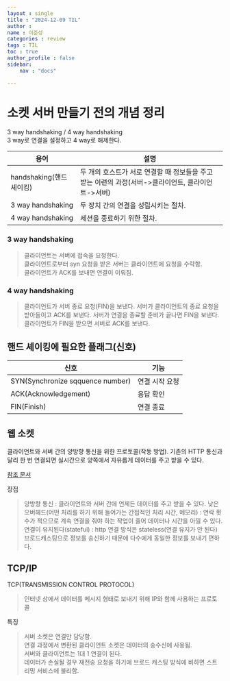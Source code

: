 ```yaml
---
layout : single
title : "2024-12-09 TIL"
author : 
name : 이준성
categories : review
tags : TIL
toc : true
author_profile : false
sidebar:
    nav : "docs"

---
```


# 소켓 서버 만들기 전의 개념 정리

 3 way handshaking / 4 way handshaking<br>
 3 way로 연결을 설정하고 4 way로 해제한다.<br>

|용어|설명|
|---|---|
|handshaking(핸드셰이킹)|두 개의 호스트가 서로 연결할 때 정보들을 주고 받는 이련의 과정(서버->클라이언트, 클라이언트->서버)|
|3 way handshaking|두 장치 간의 연결을 성립시키는 절차.|
|4 way handshaking|세션을 종료하기 위한 절차.| 

### 3 way handshaking 

 > 클라이언트는 서버에 접속을 요청한다.<br>
 > 클라이언트로부터 syn 요청을 받은 서버는 클라이언트에 요청을 수락함.<br>
 > 클라이언트가 ACK를 보내면 연결이 이뤄짐.<br>


 ### 4 way handshaking

 > 클라이언트가 서버 종료 요청(FIN)을 보낸다.
 > 서버가 클라이언트의 종료 요청을 받아들이고 ACK를 보낸다.
 > 서버가 연결을 종료할 준비가 끝나면 FIN을 보낸다.
 > 클라이언트가 FIN을 받으면 서버로 ACK를 보낸다.


## 핸드 셰이킹에 필요한 플래그(신호)

|신호|기능|
|---|---|
|SYN(Synchronize sqquence number)|연결 시작 요청|
|ACK(Acknowledgement)|응답 확인|
|FIN(Finish)|연결 종료|


## 웹 소켓

 클라이언트와 서버 간의 양방향 통신을 위한 프로토콜(작동 방법). 기존의 HTTP 통신과 달리 한 번 연결되면 실시간으로 양쪽에서 자유롭게 데이터를 주고 받을 수 있다.

[참조 문서](https://velog.io/@dltmdrl1244/%EC%86%8C%EC%BC%93%ED%94%84%EB%A1%9C%EA%B7%B8%EB%9E%98%EB%B0%8D3-%ED%95%B8%EB%93%9C%EC%85%B0%EC%9D%B4%ED%82%B9-Handshaking)

장점 
 > 양방향 통신 : 클라이언트와 서버 간에 언제든 데이터를 주고 받을 수 있다.
 > 낮은 오버헤드(어떤 처리를 하기 위해 들어가는 간접적인 처리 시간, 메모리) : 연락 횟수가 적으므로 계속 연결을 줘야 하는 작업이 줄어 데이터나 시간을 아낄 수 있다.
 > 연결이 유지된다(stateful) : http 연결 방식은 stateless(연결 유지가 안 된다)
 > 브로드캐스팅으로 정보를 송신하기 때문에 다수에게 동일한 정보를 보내기 편하다.

## TCP/IP

 TCP(TRANSMISSION CONTROL PROTOCOL)
 > 인터넷 상에서 데이터를 메시지 형태로 보내기 위해 IP와 함께 사용하는 프로토콜<br>




 특징
 > 서버 소켓은 연결만 담당함.<br>
 > 연결 과정에서 변환된 클라이언트 소켓은 데이터의 송수신에 사용됨.<br>
 > 서버와 클라이언트는 1대 1 연결이 된다.<br>
 > 데이터가 손실될 경우 재전송 요청을 하기에 브로드 캐스팅 방식에 비하면 스트리밍 서비스에 불리함.<br>


